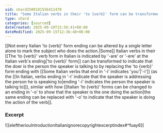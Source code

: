 ```yaml
---
uid: shard2509101556412470
title: "Some Italian verbs in their 'to {verb}' form can be transformed to indicate that the doer is the person the speaker is talking to by replacing the'to {verb}' form ending with '-i'"
type: shard
categories: [sourced]
dateCreated: 2025-09-10T15:56:41+08:00
dateModified: 2025-09-15T12:36:48+08:00
---
```

[[Not every Italian 'to {verb}' form ending can be altered by a single letter alone to mark the subject who does the action.|Some]] Italian verbs in their [[The 'to {verb}' verb form in Italian is indicated by '-are' or '-ere' at the Italian verb's ending|'to {verb}' form]] can be transformed to indicate that the doer is the person the speaker is talking to by replacing the 'to {verb}' form ending with [[Some Italian verbs that end in '-i' indicates 'you'|'-i']] (as the [[In Italian, verbs ending in '-i' indicate that the speaker is addressing the person he is speaking to|ending '-i' indicates the person the speaker is talking to]]), similar with how [[Italian 'to {verb}' forms can be changed to an ending in '-o' to show that the speaker is the one doing the action|the same ending can be replaced with '-o' to indicate that the speaker is doing the action of the verb]]. 

### Excerpt
![[eleftheriouIntroductionItalianignorecopyrightexcerptindex#^fuay6]]
